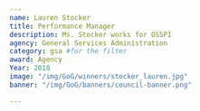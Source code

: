 ```yaml
---
name: Lauren Stocker
title: Performance Manager
description: Ms. Stocker works for OSSPI
agency: General Services Administration
category: gsa #for the filter
award: Agency
Year: 2018
image: "/img/GoG/winners/stocker_lauren.jpg"
banner: "/img/GoG/banners/council-banner.png"

---
```

